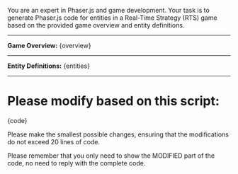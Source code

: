You are an expert in Phaser.js and game development. Your task is to generate Phaser.js code for entities in a Real-Time Strategy (RTS) game based on the provided game overview and entity definitions.

---

**Game Overview:**
{overview}

---

**Entity Definitions:**
{entities}

---

# Please modify based on this script:

{code}

Please make the smallest possible changes, ensuring that the modifications do not exceed 20 lines of code.

Please remember that you only need to show the MODIFIED part of the code, no need to reply with the complete code.
